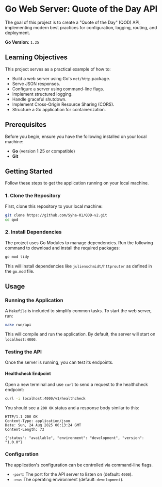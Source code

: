 # Go Web Server: Quote of the Day API

The goal of this project is to create a "Quote of the Day" (QOD) API, implementing modern best practices for configuration, logging, routing, and deployment.

**Go Version:** `1.25`

## Learning Objectives

This project serves as a practical example of how to:

-   Build a web server using Go's `net/http` package.
-   Serve JSON responses.
-   Configure a server using command-line flags.
-   Implement structured logging.
-   Handle graceful shutdown.
-   Implement Cross-Origin Resource Sharing (CORS).
-   Structure a Go application for containerization.

## Prerequisites

Before you begin, ensure you have the following installed on your local machine:
-   **Go** (version 1.25 or compatible)
-   **Git**

## Getting Started

Follow these steps to get the application running on your local machine.

### 1. Clone the Repository

First, clone this repository to your local machine:
```bash
git clone https://github.com/Syha-01/QOD-v2.git
cd qod
```

### 2. Install Dependencies

The project uses Go Modules to manage dependencies. Run the following command to download and install the required packages:
```bash
go mod tidy
```
This will install dependencies like `julienschmidt/httprouter` as defined in the `go.mod` file.

## Usage

### Running the Application

A `Makefile` is included to simplify common tasks. To start the web server, run:
```bash
make run/api
```
This will compile and run the application. By default, the server will start on `localhost:4000`.


### Testing the API

Once the server is running, you can test its endpoints.

#### Healthcheck Endpoint

Open a new terminal and use `curl` to send a request to the healthcheck endpoint:
```bash
curl -i localhost:4000/v1/healthcheck
```
You should see a `200 OK` status and a response body similar to this:
```
HTTP/1.1 200 OK
Content-Type: application/json
Date: Sun, 24 Aug 2025 00:13:24 GMT
Content-Length: 73

{"status": "available", "environment": "development", "version": "1.0.0"}
```

### Configuration

The application's configuration can be controlled via command-line flags.

-   `-port`: The port for the API server to listen on (default: `4000`).
-   `-env`: The operating environment (default: `development`).
